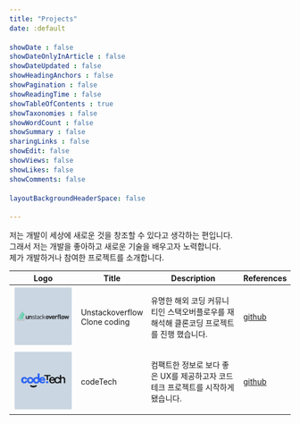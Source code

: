 ```yaml
---
title: "Projects"
date: :default

showDate : false
showDateOnlyInArticle : false
showDateUpdated : false
showHeadingAnchors : false
showPagination : false
showReadingTime : false
showTableOfContents : true
showTaxonomies : false 
showWordCount : false
showSummary : false
sharingLinks : false
showEdit: false
showViews: false
showLikes: false
showComments: false

layoutBackgroundHeaderSpace: false

---
```


저는 개발이 세상에 새로운 것을 창조할 수 있다고 생각하는 편입니다.   
그래서 저는 개발을 좋아하고 새로운 기술을 배우고자 노력합니다.   
제가 개발하거나 참여한 프로젝트를 소개합니다.

<table>
    <thead>
        <tr>
            <th>Logo</th>
            <th>Title</th>
            <th>Description</th>
            <th>References</th>
        </tr>
    </thead>
    <tbody>
        <tr>
            <td><img class="customEntitityAlbum" style="background-color:transparent" src="img/usof_logo.png"/></td>
            <td>Unstackoverflow</br>Clone coding</td>
            <td>유명한 해외 코딩 커뮤니티인 스택오버플로우를 재해석해 클론코딩 프로젝트를 진행 했습니다.</td>
            <td><a target="_blank" href="https://github.com/laterre39/unstackoverflow-service">github</a></td>
        </tr>
        <tr>
            <td><img class="customEntitityAlbum" style="background-color:transparent" src="img/codetech_logo.png"/></td>
            <td>codeTech</td>
            <td>컴팩트한 정보로 보다 좋은 UX를 제공하고자 코드테크 프로젝트를 시작하게 됐습니다.</td>
            <td><a target="_blank" href="https://github.com/laterre39/codetech-service">github</a></td>
        </tr>
    </tbody>
</table>
